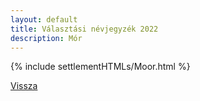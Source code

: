 ```yaml
---
layout: default
title: Választási névjegyzék 2022
description: Mór
---
```


{% include settlementHTMLs/Moor.html %}

[Vissza](./)